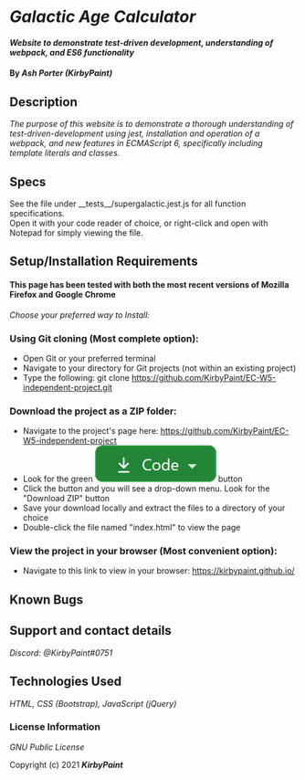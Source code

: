 # _Galactic Age Calculator_

#### _Website to demonstrate test-driven development, understanding of webpack, and ES6 functionality_

#### By _**Ash Porter (KirbyPaint)**_

## Description

_The purpose of this website is to demonstrate a thorough understanding of test-driven-development using jest, installation and operation of a webpack, and new features in ECMAScript 6, specifically including template literals and classes._

## Specs
See the file under \_\_tests\_\_/supergalactic.jest.js for all function specifications.\
Open it with your code reader of choice, or right-click and open with Notepad for simply viewing the file.


## Setup/Installation Requirements

#### This page has been tested with both the most recent versions of Mozilla Firefox and Google Chrome

_Choose your preferred way to Install:_

### Using Git cloning (Most complete option):
* Open Git or your preferred terminal
* Navigate to your directory for Git projects (not within an existing project)
* Type the following: git clone https://github.com/KirbyPaint/EC-W5-independent-project.git

### Download the project as a ZIP folder:
* Navigate to the project's page here: https://github.com/KirbyPaint/EC-W5-independent-project
* Look for the green  ![code button](assets\images\code.PNG?raw=true "code button")  button
* Click the button and you will see a drop-down menu. Look for the "Download ZIP" button
* Save your download locally and extract the files to a directory of your choice
* Double-click the file named "index.html" to view the page

### View the project in your browser (Most convenient option):
* Navigate to this link to view in your browser: https://kirbypaint.github.io/

## Known Bugs

## Support and contact details

_Discord: @KirbyPaint#0751_

## Technologies Used

_HTML, CSS (Bootstrap), JavaScript (jQuery)_

### License Information

_GNU Public License_

Copyright (c) 2021 **_KirbyPaint_**